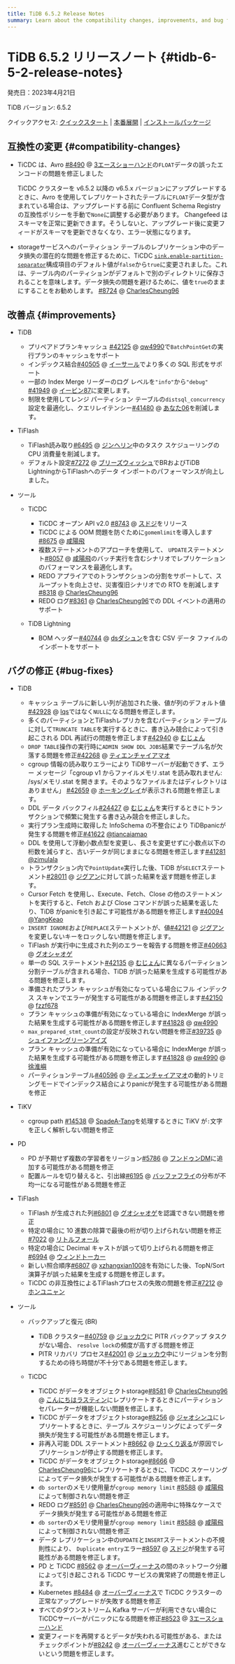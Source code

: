 ```yaml
---
title: TiDB 6.5.2 Release Notes
summary: Learn about the compatibility changes, improvements, and bug fixes in TiDB 6.5.2.
---
```


# TiDB 6.5.2 リリースノート {#tidb-6-5-2-release-notes}

発売日：2023年4月21日

TiDB バージョン: 6.5.2

クイックアクセス: [<a href="https://docs.pingcap.com/tidb/v6.5/quick-start-with-tidb">クイックスタート</a>](https://docs.pingcap.com/tidb/v6.5/quick-start-with-tidb) | [<a href="https://docs.pingcap.com/tidb/v6.5/production-deployment-using-tiup">本番展開</a>](https://docs.pingcap.com/tidb/v6.5/production-deployment-using-tiup) | [<a href="https://www.pingcap.com/download/?version=v6.5.2#version-list">インストールパッケージ</a>](https://www.pingcap.com/download/?version=v6.5.2#version-list)

## 互換性の変更 {#compatibility-changes}

-   TiCDC は、Avro [<a href="https://github.com/pingcap/tiflow/issues/8490">#8490</a>](https://github.com/pingcap/tiflow/issues/8490) @ [<a href="https://github.com/3AceShowHand">3エースショーハンド</a>](https://github.com/3AceShowHand)の`FLOAT`データの誤ったエンコードの問題を修正しました

    TiCDC クラスターを v6.5.2 以降の v6.5.x バージョンにアップグレードするときに、Avro を使用してレプリケートされたテーブルに`FLOAT`データ型が含まれている場合は、アップグレードする前に Confluent Schema Registry の互換性ポリシーを手動で`None`に調整する必要があります。 Changefeed はスキーマを正常に更新できます。そうしないと、アップグレード後に変更フィードがスキーマを更新できなくなり、エラー状態になります。

-   storageサービスへのパーティション テーブルのレプリケーション中のデータ損失の潜在的な問題を修正するために、TiCDC [<a href="/ticdc/ticdc-changefeed-config.md#changefeed-configuration-parameters">`sink.enable-partition-separator`</a>](/ticdc/ticdc-changefeed-config.md#changefeed-configuration-parameters)構成項目のデフォルト値が`false`から`true`に変更されました。これは、テーブル内のパーティションがデフォルトで別のディレクトリに保存されることを意味します。データ損失の問題を避けるために、値を`true`のままにすることをお勧めします。 [<a href="https://github.com/pingcap/tiflow/issues/8724">#8724</a>](https://github.com/pingcap/tiflow/issues/8724) @ [<a href="https://github.com/CharlesCheung96">CharlesCheung96</a>](https://github.com/CharlesCheung96)

## 改善点 {#improvements}

-   TiDB

    -   プリペアドプランキャッシュ [<a href="https://github.com/pingcap/tidb/issues/42125">#42125</a>](https://github.com/pingcap/tidb/issues/42125) @ [<a href="https://github.com/qw4990">qw4990</a>](https://github.com/qw4990)で`BatchPointGet`の実行プランのキャッシュをサポート
    -   インデックス結合[<a href="https://github.com/pingcap/tidb/issues/40505">#40505</a>](https://github.com/pingcap/tidb/issues/40505) @ [<a href="https://github.com/Yisaer">イーサール</a>](https://github.com/Yisaer)でより多くの SQL 形式をサポート
    -   一部の Index Merge リーダーのログ レベルを`"info"`から`"debug"` [<a href="https://github.com/pingcap/tidb/issues/41949">#41949</a>](https://github.com/pingcap/tidb/issues/41949) @ [<a href="https://github.com/yibin87">イービン87</a>](https://github.com/yibin87)に変更します。
    -   制限を使用してレンジ パーティション テーブルの`distsql_concurrency`設定を最適化し、クエリレイテンシー[<a href="https://github.com/pingcap/tidb/issues/41480">#41480</a>](https://github.com/pingcap/tidb/issues/41480) @ [<a href="https://github.com/you06">あなた06</a>](https://github.com/you06)を削減します。

-   TiFlash

    -   TiFlash読み取り[<a href="https://github.com/pingcap/tiflash/issues/6495">#6495</a>](https://github.com/pingcap/tiflash/issues/6495) @ [<a href="https://github.com/JinheLin">ジンヘリン</a>](https://github.com/JinheLin)中のタスク スケジューリングの CPU 消費量を削減します。
    -   デフォルト設定[<a href="https://github.com/pingcap/tiflash/issues/7272">#7272</a>](https://github.com/pingcap/tiflash/issues/7272) @ [<a href="https://github.com/breezewish">ブリーズウィッシュ</a>](https://github.com/breezewish)でBRおよびTiDB LightningからTiFlashへのデータ インポートのパフォーマンスが向上しました。

-   ツール

    -   TiCDC

        -   TiCDC オープン API v2.0 [<a href="https://github.com/pingcap/tiflow/issues/8743">#8743</a>](https://github.com/pingcap/tiflow/issues/8743) @ [<a href="https://github.com/sdojjy">スドジ</a>](https://github.com/sdojjy)をリリース
        -   TiCDC による OOM 問題を防ぐために`gomemlimit`を導入します[<a href="https://github.com/pingcap/tiflow/issues/8675">#8675</a>](https://github.com/pingcap/tiflow/issues/8675) @ [<a href="https://github.com/amyangfei">咸陽飛</a>](https://github.com/amyangfei)
        -   複数ステートメントのアプローチを使用して、 `UPDATE`ステートメント[<a href="https://github.com/pingcap/tiflow/issues/8057">#8057</a>](https://github.com/pingcap/tiflow/issues/8057) @ [<a href="https://github.com/amyangfei">咸陽飛</a>](https://github.com/amyangfei)のバッチ実行を含むシナリオでレプリケーションのパフォーマンスを最適化します。
        -   REDO アプライアでのトランザクションの分割をサポートして、スループットを向上させ、災害復旧シナリオでの RTO を削減します[<a href="https://github.com/pingcap/tiflow/issues/8318">#8318</a>](https://github.com/pingcap/tiflow/issues/8318) @ [<a href="https://github.com/CharlesCheung96">CharlesCheung96</a>](https://github.com/CharlesCheung96)
        -   REDO ログ[<a href="https://github.com/pingcap/tiflow/issues/8361">#8361</a>](https://github.com/pingcap/tiflow/issues/8361) @ [<a href="https://github.com/CharlesCheung96">CharlesCheung96</a>](https://github.com/CharlesCheung96)での DDL イベントの適用のサポート

    -   TiDB Lightning

        -   BOM ヘッダー[<a href="https://github.com/pingcap/tidb/issues/40744">#40744</a>](https://github.com/pingcap/tidb/issues/40744) @ [<a href="https://github.com/dsdashun">dsダシュン</a>](https://github.com/dsdashun)を含む CSV データ ファイルのインポートをサポート

## バグの修正 {#bug-fixes}

-   TiDB
    -   キャッシュ テーブルに新しい列が追加された後、値が列のデフォルト値[<a href="https://github.com/pingcap/tidb/issues/42928">#42928</a>](https://github.com/pingcap/tidb/issues/42928) @ [<a href="https://github.com/lqs">lqs</a>](https://github.com/lqs)ではなく`NULL`になる問題を修正します。
    -   多くのパーティションとTiFlashレプリカを含むパーティション テーブルに対して`TRUNCATE TABLE`を実行するときに、書き込み競合によって引き起こされる DDL 再試行の問題を修正します[<a href="https://github.com/pingcap/tidb/issues/42940">#42940</a>](https://github.com/pingcap/tidb/issues/42940) @ [<a href="https://github.com/mjonss">むじょん</a>](https://github.com/mjonss)
    -   `DROP TABLE`操作の実行時に`ADMIN SHOW DDL JOBS`結果でテーブル名が欠落する問題を修正[<a href="https://github.com/pingcap/tidb/issues/42268">#42268</a>](https://github.com/pingcap/tidb/issues/42268) @ [<a href="https://github.com/tiancaiamao">ティエンチャイアマオ</a>](https://github.com/tiancaiamao)
    -   cgroup 情報の読み取りエラーにより TiDBサーバーが起動できず、エラー メッセージ「cgroup v1 からファイルメモリ.stat を読み取れません: /sys/メモリ.stat を開きます。そのようなファイルまたはディレクトリはありません」 [<a href="https://github.com/pingcap/tidb/issues/42659">#42659</a>](https://github.com/pingcap/tidb/issues/42659) @ [<a href="https://github.com/hawkingrei">ホーキングレイ</a>](https://github.com/hawkingrei)が表示される問題を修正します。
    -   DDL データ バックフィル[<a href="https://github.com/pingcap/tidb/issues/24427">#24427</a>](https://github.com/pingcap/tidb/issues/24427) @ [<a href="https://github.com/mjonss">むじょん</a>](https://github.com/mjonss)を実行するときにトランザクションで頻繁に発生する書き込み競合を修正しました。
    -   実行プラン生成時に取得した InfoSchema の不整合により TiDBpanicが発生する問題を修正[<a href="https://github.com/pingcap/tidb/issues/41622">#41622</a>](https://github.com/pingcap/tidb/issues/41622) [<a href="https://github.com/tiancaiamao">@tiancaiamao</a>](https://github.com/tiancaiamao)
    -   DDL を使用して浮動小数点型を変更し、長さを変更せずに小数点以下の桁数を減らすと、古いデータが同じままになる問題を修正します[<a href="https://github.com/pingcap/tidb/issues/41281">#41281</a>](https://github.com/pingcap/tidb/issues/41281) [<a href="https://github.com/zimulala">@zimulala</a>](https://github.com/zimulala)
    -   トランザクション内で`PointUpdate`実行した後、TiDB が`SELECT`ステートメント[<a href="https://github.com/pingcap/tidb/issues/28011">#28011</a>](https://github.com/pingcap/tidb/issues/28011) @ [<a href="https://github.com/zyguan">ジグアン</a>](https://github.com/zyguan)に対して誤った結果を返す問題を修正します。
    -   Cursor Fetch を使用し、Execute、Fetch、Close の他のステートメントを実行すると、Fetch および Close コマンドが誤った結果を返したり、TiDB がpanicを引き起こす可能性がある問題を修正します[<a href="https://github.com/pingcap/tidb/issues/40094">#40094</a>](https://github.com/pingcap/tidb/issues/40094) [<a href="https://github.com/YangKeao">@YangKeao</a>](https://github.com/YangKeao)
    -   `INSERT IGNORE`および`REPLACE`ステートメントが、値[<a href="https://github.com/pingcap/tidb/issues/42121">#42121</a>](https://github.com/pingcap/tidb/issues/42121) @ [<a href="https://github.com/zyguan">ジグアン</a>](https://github.com/zyguan)を変更しないキーをロックしない問題を修正します。
    -   TiFlash が実行中に生成された列のエラーを報告する問題を修正[<a href="https://github.com/pingcap/tidb/issues/40663">#40663</a>](https://github.com/pingcap/tidb/issues/40663) @ [<a href="https://github.com/guo-shaoge">グオシャオゲ</a>](https://github.com/guo-shaoge)
    -   単一の SQL ステートメント[<a href="https://github.com/pingcap/tidb/issues/42135">#42135</a>](https://github.com/pingcap/tidb/issues/42135) @ [<a href="https://github.com/mjonss">むじょん</a>](https://github.com/mjonss)に異なるパーティション分割テーブルが含まれる場合、TiDB が誤った結果を生成する可能性がある問題を修正します。
    -   準備されたプラン キャッシュが有効になっている場合にフル インデックス スキャンでエラーが発生する可能性がある問題を修正します[<a href="https://github.com/pingcap/tidb/issues/42150">#42150</a>](https://github.com/pingcap/tidb/issues/42150) @ [<a href="https://github.com/fzzf678">fzzf678</a>](https://github.com/fzzf678)
    -   プラン キャッシュの準備が有効になっている場合に IndexMerge が誤った結果を生成する可能性がある問題を修正します[<a href="https://github.com/pingcap/tidb/issues/41828">#41828</a>](https://github.com/pingcap/tidb/issues/41828) @ [<a href="https://github.com/qw4990">qw4990</a>](https://github.com/qw4990)
    -   `max_prepared_stmt_count`の設定が反映されない問題を修正[<a href="https://github.com/pingcap/tidb/issues/39735">#39735</a>](https://github.com/pingcap/tidb/issues/39735) @ [<a href="https://github.com/xuyifangreeneyes">シュイファングリーンアイズ</a>](https://github.com/xuyifangreeneyes)
    -   プラン キャッシュの準備が有効になっている場合に IndexMerge が誤った結果を生成する可能性がある問題を修正します[<a href="https://github.com/pingcap/tidb/issues/41828">#41828</a>](https://github.com/pingcap/tidb/issues/41828) @ [<a href="https://github.com/qw4990">qw4990</a>](https://github.com/qw4990) @ [<a href="https://github.com/XuHuaiyu">徐淮嶼</a>](https://github.com/XuHuaiyu)
    -   パーティションテーブル[<a href="https://github.com/pingcap/tidb/issues/40596">#40596</a>](https://github.com/pingcap/tidb/issues/40596) @ [<a href="https://github.com/tiancaiamao">ティエンチャイアマオ</a>](https://github.com/tiancaiamao)の動的トリミングモードでインデックス結合によりpanicが発生する可能性がある問題を修正

-   TiKV

    -   cgroup path [<a href="https://github.com/tikv/tikv/issues/14538">#14538</a>](https://github.com/tikv/tikv/issues/14538) @ [<a href="https://github.com/SpadeA-Tang">SpadeA-Tang</a>](https://github.com/SpadeA-Tang)を処理するときに TiKV が`:`文字を正しく解析しない問題を修正

-   PD

    -   PD が予期せず複数の学習者をリージョン[<a href="https://github.com/tikv/pd/issues/5786">#5786</a>](https://github.com/tikv/pd/issues/5786) @ [<a href="https://github.com/HunDunDM">フンドゥンDM</a>](https://github.com/HunDunDM)に追加する可能性がある問題を修正
    -   配置ルールを切り替えると、引出線[<a href="https://github.com/tikv/pd/issues/6195">#6195</a>](https://github.com/tikv/pd/issues/6195) @ [<a href="https://github.com/bufferflies">バッファフライ</a>](https://github.com/bufferflies)の分布が不均一になる可能性がある問題を修正

-   TiFlash

    -   TiFlash が生成された列[<a href="https://github.com/pingcap/tiflash/issues/6801">#6801</a>](https://github.com/pingcap/tiflash/issues/6801) @ [<a href="https://github.com/guo-shaoge">グオシャオゲ</a>](https://github.com/guo-shaoge)を認識できない問題を修正
    -   特定の場合に 10 進数の除算で最後の桁が切り上げられない問題を修正[<a href="https://github.com/pingcap/tiflash/issues/7022">#7022</a>](https://github.com/pingcap/tiflash/issues/7022) @ [<a href="https://github.com/LittleFall">リトルフォール</a>](https://github.com/LittleFall)
    -   特定の場合に Decimal キャストが誤って切り上げられる問題を修正[<a href="https://github.com/pingcap/tiflash/issues/6994">#6994</a>](https://github.com/pingcap/tiflash/issues/6994) @ [<a href="https://github.com/windtalker">ウィンドトーカー</a>](https://github.com/windtalker)
    -   新しい照合順序[<a href="https://github.com/pingcap/tiflash/issues/6807">#6807</a>](https://github.com/pingcap/tiflash/issues/6807) @ [<a href="https://github.com/xzhangxian1008">xzhangxian1008</a>](https://github.com/xzhangxian1008)を有効にした後、TopN/Sort 演算子が誤った結果を生成する問題を修正します。
    -   TiCDC の非互換性によるTiFlashプロセスの失敗の問題を修正[<a href="https://github.com/pingcap/tiflash/issues/7212">#7212</a>](https://github.com/pingcap/tiflash/issues/7212) @ [<a href="https://github.com/hongyunyan">ホンユニャン</a>](https://github.com/hongyunyan)

-   ツール

    -   バックアップと復元 (BR)

        -   TiDB クラスター[<a href="https://github.com/pingcap/tidb/issues/40759">#40759</a>](https://github.com/pingcap/tidb/issues/40759) @ [<a href="https://github.com/joccau">ジョッカウ</a>](https://github.com/joccau)に PITR バックアップ タスクがない場合、 `resolve lock`の頻度が高すぎる問題を修正
        -   PITR リカバリ プロセス[<a href="https://github.com/pingcap/tidb/issues/42001">#42001</a>](https://github.com/pingcap/tidb/issues/42001) @ [<a href="https://github.com/joccau">ジョッカウ</a>](https://github.com/joccau)中にリージョンを分割するための待ち時間が不十分である問題を修正します。

    -   TiCDC

        -   TiCDC がデータをオブジェクトstorage[<a href="https://github.com/pingcap/tiflow/issues/8581">#8581</a>](https://github.com/pingcap/tiflow/issues/8581) @ [<a href="https://github.com/CharlesCheung96">CharlesCheung96</a>](https://github.com/CharlesCheung96) @ [<a href="https://github.com/hi-rustin">こんにちはラスティン</a>](https://github.com/hi-rustin)にレプリケートするときにパーティション セパレーターが機能しない問題を修正します。
        -   TiCDC がデータをオブジェクトstorage[<a href="https://github.com/pingcap/tiflow/issues/8256">#8256</a>](https://github.com/pingcap/tiflow/issues/8256) @ [<a href="https://github.com/zhaoxinyu">ジャオシンユ</a>](https://github.com/zhaoxinyu)にレプリケートするときに、テーブル スケジューリングによってデータ損失が発生する可能性がある問題を修正します。
        -   非再入可能 DDL ステートメント[<a href="https://github.com/pingcap/tiflow/issues/8662">#8662</a>](https://github.com/pingcap/tiflow/issues/8662) @ [<a href="https://github.com/hicqu">ひっくり返る</a>](https://github.com/hicqu)が原因でレプリケーションが停止する問題を修正します。
        -   TiCDC がデータをオブジェクトstorage[<a href="https://github.com/pingcap/tiflow/issues/8666">#8666</a>](https://github.com/pingcap/tiflow/issues/8666) @ [<a href="https://github.com/CharlesCheung96">CharlesCheung96</a>](https://github.com/CharlesCheung96)にレプリケートするときに、TiCDC スケーリングによってデータ損失が発生する可能性がある問題を修正します。
        -   `db sorter`のメモリ使用量が`cgroup memory limit` [<a href="https://github.com/pingcap/tiflow/issues/8588">#8588</a>](https://github.com/pingcap/tiflow/issues/8588) @ [<a href="https://github.com/amyangfei">咸陽飛</a>](https://github.com/amyangfei)によって制御されない問題を修正
        -   REDO ログ[<a href="https://github.com/pingcap/tiflow/issues/8591">#8591</a>](https://github.com/pingcap/tiflow/issues/8591) @ [<a href="https://github.com/CharlesCheung96">CharlesCheung96</a>](https://github.com/CharlesCheung96)の適用中に特殊なケースでデータ損失が発生する可能性がある問題を修正
        -   `db sorter`のメモリ使用量が`cgroup memory limit` [<a href="https://github.com/pingcap/tiflow/issues/8588">#8588</a>](https://github.com/pingcap/tiflow/issues/8588) @ [<a href="https://github.com/amyangfei">咸陽飛</a>](https://github.com/amyangfei)によって制御されない問題を修正
        -   データ レプリケーション中の`UPDATE`と`INSERT`ステートメントの不規則性により、 `Duplicate entry`エラー[<a href="https://github.com/pingcap/tiflow/issues/8597">#8597</a>](https://github.com/pingcap/tiflow/issues/8597) @ [<a href="https://github.com/sojjy">スドジ</a>](https://github.com/sojjy)が発生する可能性がある問題を修正します。
        -   PD と TiCDC [<a href="https://github.com/pingcap/tiflow/issues/8562">#8562</a>](https://github.com/pingcap/tiflow/issues/8562) @ [<a href="https://github.com/overvenus">オーバーヴィーナス</a>](https://github.com/overvenus)の間のネットワーク分離によって引き起こされる TiCDC サービスの異常終了の問題を修正します。
        -   Kubernetes [<a href="https://github.com/pingcap/tiflow/issues/8484">#8484</a>](https://github.com/pingcap/tiflow/issues/8484) @ [<a href="https://github.com/overvenus">オーバーヴィーナス</a>](https://github.com/overvenus)で TiCDC クラスターの正常なアップグレードが失敗する問題を修正
        -   すべてのダウンストリーム Kafka サーバーが利用できない場合に TiCDCサーバーがパニックになる問題を修正[<a href="https://github.com/pingcap/tiflow/issues/8523">#8523</a>](https://github.com/pingcap/tiflow/issues/8523) @ [<a href="https://github.com/3AceShowHand">3エースショーハンド</a>](https://github.com/3AceShowHand)
        -   変更フィードを再開するとデータが失われる可能性がある、またはチェックポイントが[<a href="https://github.com/pingcap/tiflow/issues/8242">#8242</a>](https://github.com/pingcap/tiflow/issues/8242) @ [<a href="https://github.com/overvenus">オーバーヴィーナス</a>](https://github.com/overvenus)進むことができないという問題を修正します。
